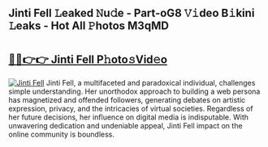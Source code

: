 ## Jinti Fell 𝙻eaked 𝙽u𝚍e - Part-oG8 𝚅𝚒deo B𝚒kini 𝙻eaks - Hot All 𝙿hotos M3qMD

# <h2><a href="http://ld1a5t3.urlbe.top/?page=Jinti+Fell">🔗🔗👉👉 Jinti Fell P𝚑oto𝚜Vid𝚎o</a></h2>

[![Jinti Fell](https://i.imgur.com/eBuTRDB.gif)](http://ld1a5t3.urlbe.top/?page=Jinti+Fell)
Jinti Fell, a multifaceted and paradoxical individual, challenges simple understanding. Her unorthodox approach to building a web persona has magnetized and offended followers, generating debates on artistic expression, privacy, and the intricacies of virtual societies. Regardless of her future decisions, her influence on digital media is indisputable. With unwavering dedication and undeniable appeal, Jinti Fell impact on the online community is boundless.
